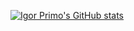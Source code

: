
[![Igor Primo's GitHub stats](https://github-readme-stats.vercel.app/api?username=igor-primo)](https://github.com/anuraghazra/github-readme-stats)

<!--

[![Igor Primo's GitHub stats](https://github-readme-stats.vercel.app/api?username=igor-primo)](https://github.com/anuraghazra/github-readme-stats)

[![Top Langs](https://github-readme-stats.vercel.app/api/top-langs/?username=igor-primo&exclude_repo=commandline-breviary&hide=Procfile&layout=compact&langs_count=9&theme=omni)](https://github.com/anuraghazra/github-readme-stats)

**igor-primo/igor-primo** is a ✨ _special_ ✨ repository because its `README.md` (this file) appears on your GitHub profile.

Here are some ideas to get you started:

- 🔭 I’m currently working on ...
- 🌱 I’m currently learning ...
- 👯 I’m looking to collaborate on ...
- 🤔 I’m looking for help with ...
- 💬 Ask me about ...
- 📫 How to reach me: ...
- 😄 Pronouns: ...
- ⚡ Fun fact: ...
-->
